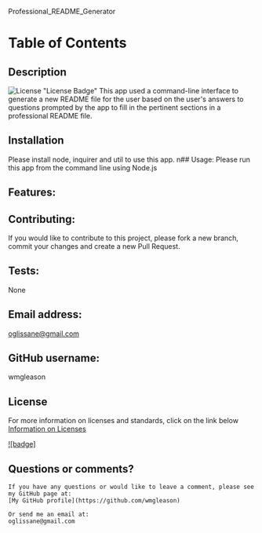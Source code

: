 
   Professional_README_Generator
  # Table of Contents
   ## Description
  ![License](https://img.shields.io/badge/license-MIT-blue.svg) "License Badge"
  This app used a command-line interface to generate a new README file for the user based on the user's answers to questions prompted by the app to fill in the pertinent sections in a professional README file.
   ## Installation
  Please install node, inquirer and util to use this app.
  n## Usage:
  Please run this app from the command line using Node.js
   ## Features:
  
 ## Contributing:
  If you would like to contribute to this project, please fork a new branch, commit your changes and create a new Pull Request.
  ## Tests:
  None
  ## Email address:
  oglissane@gmail.com
   ## GitHub username:
  wmgleason
   ## License
  For more information on licenses and standards, click on the link below
  [Information on Licenses](http://opensource.org/licenses)

  [![badge]](https://img.shields.io/badge/license-MIT-blue.svg)

 ## Questions or comments?
    If you have any questions or would like to leave a comment, please see my GitHub page at:
    [My GitHub profile](https://github.com/wmgleason)
  
    Or send me an email at:
    oglissane@gmail.com
    
